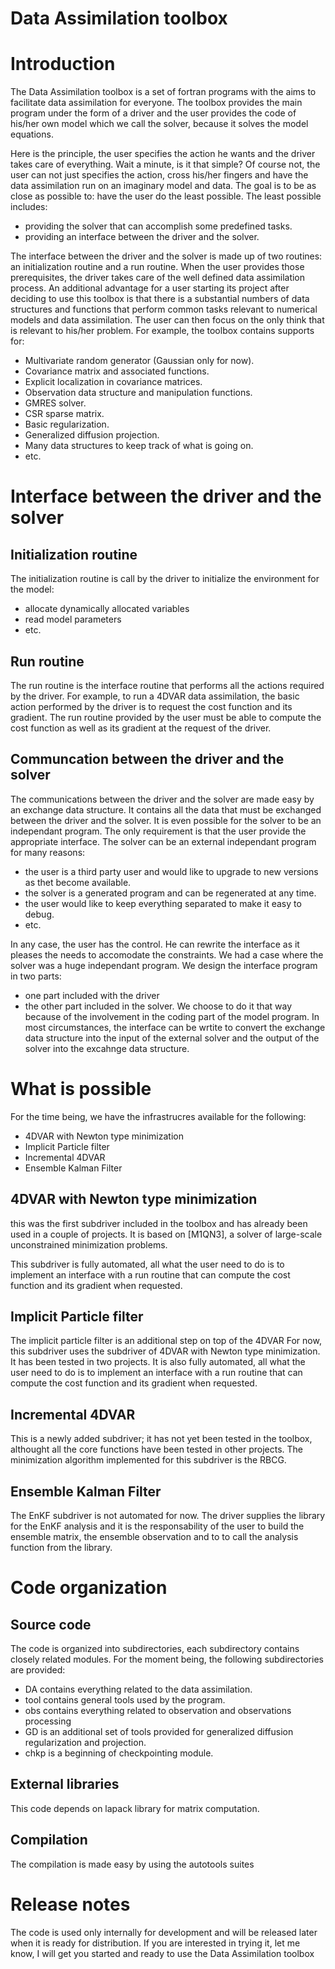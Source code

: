 Data Assimilation toolbox
=========================

Introduction
============

The Data Assimilation toolbox is a set of fortran programs with
the aims to facilitate data assimilation for everyone.
The toolbox provides the main program under the form of a driver and the user 
provides the code of his/her own model which we call the solver, because it 
solves the model equations.

Here is the principle, the user specifies the action he wants
and the driver takes care of everything. Wait a minute, is it that simple?
Of course not, the user can not just specifies the action, cross his/her 
fingers and have the data assimilation run on an imaginary model and data.
The goal is to be as close as possible to: have the user do
the least possible. The least possible includes:
- providing the solver that can accomplish some predefined tasks.
- providing an interface between the driver and the solver.

The interface between the driver and the solver is made up of two
routines: an initialization routine and a run routine.
When the user provides those prerequisites, the driver takes care
of the well defined data assimilation process. An additional advantage
for a user starting its project after deciding to use this toolbox is that
there is a substantial numbers of data structures and functions that
perform common tasks relevant to numerical models and data assimilation.
The user can then focus on the only think that is relevant
to his/her problem. For example, the toolbox contains supports for:
- Multivariate random generator (Gaussian only for now).
- Covariance matrix and associated functions.
- Explicit localization in covariance matrices.
- Observation data structure and manipulation functions.
- GMRES solver.
- CSR sparse matrix.
- Basic regularization.
- Generalized diffusion projection.
- Many data structures to keep track of what is going on.
- etc.

Interface between the driver and the solver
===========================================

Initialization routine
----------------------

The initialization routine is call by the driver to initialize
the environment for the model:
- allocate dynamically allocated variables
- read model parameters
- etc.

Run routine
-----------
The run routine is the interface routine that performs all the actions
required by the driver. For example, to run a 4DVAR data assimilation,
the basic action performed by the driver is to request the cost function
and its gradient. The run routine provided by the user must be able to
compute the cost function as well as its gradient at the request of the driver.

Communcation between the driver and the solver
----------------------------------------------

The communications between the driver and the solver are made easy by an
exchange data structure. It contains all the data that must be exchanged between 
the driver and the solver. It is even possible for the solver to be an 
independant program. The only requirement is that the user provide the 
appropriate interface. The solver can be an external independant program for 
many reasons:
- the user is a third party user and would like to upgrade to new versions
  as thet become available.
- the solver is a generated program and can be regenerated at any time.
- the user would like to keep everything separated to make it easy to debug.
- etc.

In any case, the user has the control. He can rewrite the interface as it
pleases the needs to accomodate the constraints. We had a case where the solver
was a huge independant program. We design the interface program in two parts:
- one part included with the driver
- the other part included in the solver.
We choose to do it that way because of the involvement in the coding part of 
the model program. In most circumstances, the interface  can be wrtite to 
convert the exchange data structure into the input of the external solver and 
the output of the solver into the excahnge data structure.

What is possible
================

For the time being, we have the infrastrucres available for the following:
- 4DVAR with Newton type minimization
- Implicit Particle filter
- Incremental 4DVAR
- Ensemble Kalman Filter

4DVAR with Newton type minimization
-----------------------------------
this was the first subdriver included in the toolbox and has already been used
in a couple of projects. It is based on [M1QN3], a solver of large-scale 
unconstrained minimization problems.

This subdriver is fully automated, all what the user need to do is to
implement an interface with a run routine that can compute the
cost function and its gradient when requested.

Implicit Particle filter
------------------------
The implicit particle filter is an additional step on top of the 4DVAR
For now, this subdriver uses the subdriver of 4DVAR with Newton type 
minimization. It has been tested in two projects. It is also fully automated, 
all what the user need to do is to implement an interface with a run routine 
that can compute the cost function and its gradient when requested.

Incremental 4DVAR
-----------------
This is a newly added subdriver; it has not yet been tested in the toolbox,
althought all the core functions have been tested in other projects.
The minimization algorithm implemented for this subdriver is the RBCG.

Ensemble Kalman Filter
----------------------
The EnKF subdriver is not automated for now. The driver supplies the
library for the EnKF analysis and it is the responsability of the user
to build the ensemble matrix, the ensemble observation and to to call
the analysis function from the library.

Code organization
=================
Source code
-----------
The code is organized into subdirectories, each subdirectory contains closely 
related modules. For the moment being, the following subdirectories are 
provided:
- DA contains everything related to the data assimilation.
- tool contains general tools used by the program.
- obs contains everything related to observation and observations processing
- GD is an additional set of tools provided for generalized diffusion
  regularization and projection.
- chkp is a beginning of checkpointing module.

External libraries
------------------
This code depends on lapack library for matrix computation.

Compilation
-----------
The compilation is made easy by using the autotools suites


Release notes
=============
The code is used only internally for development and will be released later
when it is ready for distribution. If you are interested in trying it, let me 
know, I will get you started and ready to use the Data Assimilation toolbox
